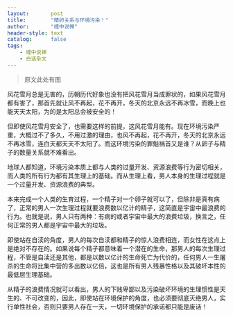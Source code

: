 ```yaml
---
layout:       post
title:        "精卵关系与环境污染！"
author:       "缠中说禅"
header-style: text
catalog:      false
tags:
    - 缠中说禅
    - 白话杂文
---
```


> 原文此处有图



风花雪月总是无害的，历朝历代好象也没有把风花雪月当成罪状的，如果风花雪月都有害了，那首先就让风不再起，花不再开，冬天的北京永远不再冰雪，而晚上也能天天太阳，为的是太阳总会被安全的！



但即使风花雪月安全了，也需要这样的前提，这风花雪月能有。现在环境污染严重，大概过不了多久，不用过激的理由，也风不再起，花不再开，冬天的北京永远不再冰雪，连白天都天天不太阳了。而这环境污染的罪魁祸首又是谁？从卵子与精子的数量关系就不难看出。



地球人都知道，环境污染本质上都与人类的过量开发、资源浪费等行为密切相关，而人类的所有行为都有其生理上的基础。而从生理上看，男人本身的生理过程就是一个过量开发、资源浪费的典型。



本来完成一个人类的生育过程，一个精子对一个卵子就可以了，但除非是真有病了，正常的男人一次生理过程就要浪费数以亿计的精子，这简直是宇宙中最浪费的行为。也就是说，男人只有两种：有病的或者宇宙中最大的浪费垃圾，换言之，任何正常的男人都是宇宙中最大的垃圾。



即使站在自渎的角度，男人的每次自渎都和精子的惊人浪费相连，而女性在这点上是绝对不存在的。如果说每个精子都意味着一个潜在的生命，那男人的每次生理过程，不管是自渎还是其他，都是以数以亿计的生命死亡为代价的，任何男人一生屠杀的生命将比集中营的多出数以亿倍，这也是所有男人残暴性格以及其破坏本性的最低层生理基础。



从精子的浪费情况就可以看出，男人的下贱卑鄙以及污染破坏环境的生理惯性是天生的、不可改变的，因此，即使站在环境保护的角度，也必须要彻底灭绝男人，实行单性社会，否则只要男人存在一天，一切环境保护的承诺都只能是废话！
